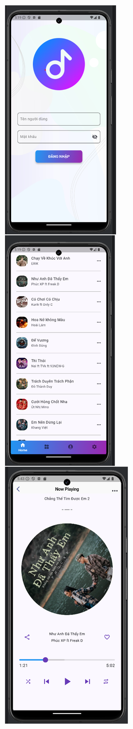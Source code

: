 
![screenshot_login.png](assets%2Fimg_readme%2Fscreenshot_login.png)
![screenshot_hometab.png](assets%2Fimg_readme%2Fscreenshot_hometab.png)
![screenshot_playing.png](assets%2Fimg_readme%2Fscreenshot_playing.png)
